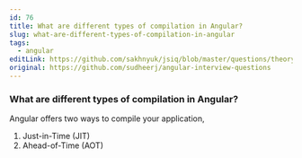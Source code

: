 ```yaml
---
id: 76
title: What are different types of compilation in Angular?
slug: what-are-different-types-of-compilation-in-angular
tags:
  - angular
editLink: https://github.com/sakhnyuk/jsiq/blob/master/questions/theory/angular/76.md
original: https://github.com/sudheerj/angular-interview-questions
---
```


### What are different types of compilation in Angular?

Angular offers two ways to compile your application,

1. Just-in-Time (JIT)
2. Ahead-of-Time (AOT)
